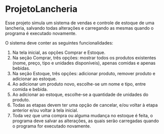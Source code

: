 # ProjetoLancheria

Esse projeto simula um sistema de vendas e controle de estoque de uma lancheria, salvando todas alterações e carregando as mesmas quando o programa é executado novamente.

O sistema deve conter as seguintes funcionalidades:
1. Na tela inicial, as opções Comprar e Estoque.
2. Na seção Comprar, três opções: mostrar todos os produtos existentes (nome, preço, tipo e unidades disponíveis), apenas comidas e apenas bebidas.
3. Na seção Estoque, três opções: adicionar produto, remover produto e adicionar ao estoque.
4. Ao adicionar um produto novo, escolhe-se um nome e tipo, entre comida e bebida.
5. Ao adicionar ao estoque, escolhe-se a quantidade de unidades do produto.
6. Todas as etapas devem ter uma opção de cancelar, e/ou voltar à etapa anterior e/ou voltar à tela inicial.
7. Toda vez que uma compra ou alguma mudança no estoque é feita, o programa deve salvar as alterações, as quais serão carregadas quando o programa for executado novamente.
